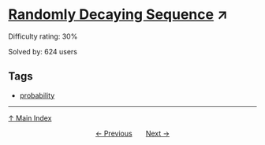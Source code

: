 # [Randomly Decaying Sequence](https://projecteuler.net/problem=697) ↗️

Difficulty rating: 30%

Solved by: 624 users
## Tags

- [probability](../tags/probability.md)



---

[↑ Main Index](../README.md)


<div align=center><a href='696.md'>← Previous</a> &nbsp;&nbsp; &nbsp;&nbsp;  <a href='698.md'>Next →</a></div>
